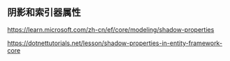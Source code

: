 ## 阴影和索引器属性

https://learn.microsoft.com/zh-cn/ef/core/modeling/shadow-properties

https://dotnettutorials.net/lesson/shadow-properties-in-entity-framework-core